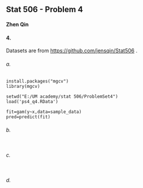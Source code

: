 ## Stat 506 - Problem 4

#### Zhen Qin

#### 4.

Datasets are from https://github.com/jensqin/Stat506 .

###### a.

```{r}
install.packages("mgcv")
library(mgcv)

setwd("E:/UM academy/stat 506/ProblemSet4")
load('ps4_q4.RData')

fit=gam(y~x,data=sample_data)
pred=predict(fit)
```

###### b.

```{r}

```

###### c.

```{r}

```

###### d.

```{r}

```

